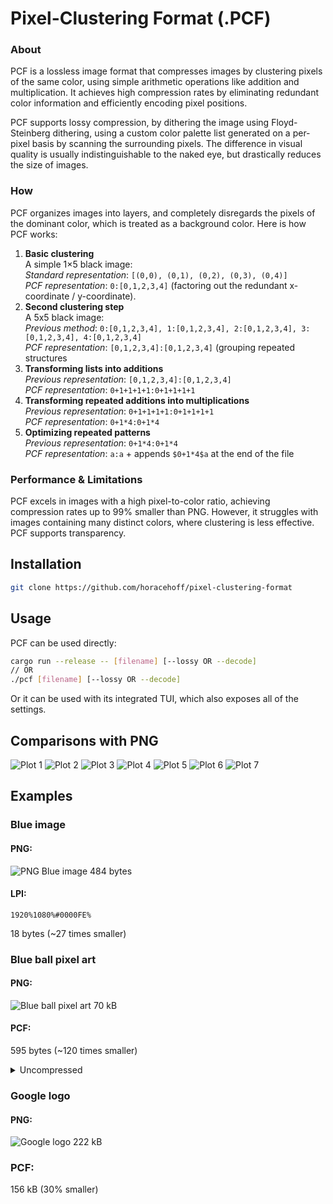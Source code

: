 # Pixel-Clustering Format (.PCF)
### About
PCF is a lossless image format that compresses images by clustering pixels of the same color, using simple arithmetic operations like addition and multiplication. It achieves high compression rates by eliminating redundant color information and efficiently encoding pixel positions.

PCF supports lossy compression, by dithering the image using Floyd-Steinberg dithering, using a custom color palette list generated on a per-pixel basis by scanning the surrounding pixels.
The difference in visual quality is usually indistinguishable to the naked eye, but drastically reduces the size of images.

### How
PCF organizes images into layers, and completely disregards the pixels of the dominant color, which is treated as a background color.
Here is how PCF works:
1. **Basic clustering**\
A simple 1×5 black image:\
*Standard representation*: `[(0,0), (0,1), (0,2), (0,3), (0,4)]`\
*PCF representation*: `0:[0,1,2,3,4]` (factoring out the redundant x-coordinate / y-coordinate).
2. **Second clustering step**\
A 5x5 black image:\
*Previous method*: `0:[0,1,2,3,4], 1:[0,1,2,3,4], 2:[0,1,2,3,4], 3:[0,1,2,3,4], 4:[0,1,2,3,4]`\
*PCF representation*: `[0,1,2,3,4]:[0,1,2,3,4]` (grouping repeated structures
3. **Transforming lists into additions**\
*Previous representation*: `[0,1,2,3,4]:[0,1,2,3,4]`\
*PCF representation*: `0+1+1+1+1:0+1+1+1+1`
4. **Transforming repeated additions into multiplications**\
*Previous representation*: `0+1+1+1+1:0+1+1+1+1`\
*PCF representation*: `0+1*4:0+1*4`
5. **Optimizing repeated patterns**\
*Previous representation*: `0+1*4:0+1*4`\
*PCF representation*: `a:a` + appends `$0+1*4$a` at the end of the file

### Performance & Limitations
PCF excels in images with a high pixel-to-color ratio, achieving compression rates up to 99% smaller than PNG. However, it struggles with images containing many distinct colors, where clustering is less effective.
PCF supports transparency.

## Installation

```bash
git clone https://github.com/horacehoff/pixel-clustering-format
```

## Usage
PCF can be used directly:
```sh
cargo run --release -- [filename] [--lossy OR --decode]
// OR
./pcf [filename] [--lossy OR --decode]
```

Or it can be used with its integrated TUI, which also exposes all of the settings. 

## Comparisons with PNG

![Plot 1](png_comparisons/fig1.png)
![Plot 2](png_comparisons/fig2.png)
![Plot 3](png_comparisons/fig3.png)
![Plot 4](png_comparisons/fig4.png)
![Plot 5](png_comparisons/fig5.png)
![Plot 6](png_comparisons/fig6.png)
![Plot 7](png_comparisons/fig7.png)

## Examples
### Blue image
#### PNG:
![PNG Blue image](test-images/blue.png)
484 bytes
#### LPI:
```
1920%1080%#0000FE%
```
18 bytes (~27 times smaller)

### Blue ball pixel art
#### PNG:
![Blue ball pixel art](test-images/blue_ball_pixel_art.png)
70 kB
#### PCF:

595 bytes (~120 times smaller)
<details>
<summary>Uncompressed</summary>

```
1408%1402%#6E92A2%#F1F2D4{306+1*219:966+1*87,218+1*87:614a3,218+1*263:746+1*131,394+1*87:1098a3,218+1*219:702a3,350+1*175:1054a3,262+1*263:878+1*87,218+1*175:658a3}#1E3147{306a3:307a3,965+1*87:1142a3,1097a3:1054a3,1141a3:966+1*87,262a3:351a3,1185a3:439+1*87+352+1*87,394+1*87:219a3,482+1*87:175a3,658+1*218:1230a3,877+1*87:1186a3,350a3:263a3,570+1*306:131a3,1053a3:1098a3,1229a3:527+1*350}#385165{746+1*306:1098a3,1053+1*175:834a3,1141a3:483a3,746+1*130:1186a3,350a3+748a3:351a3,702a3+264+1*175:922a3,350+1*131:307a3,746+1*218:1142a3,262a3+836a3:395a3,702+1*87+176+1*175:966a3,702+1*87+132+1*219:1010a3,1009+1*175:878a3,1141+1*87:527+1*306,394+1*87:263a3,746+1*87+44+1*219:1054a3}#242424{0+1*1401:1406+1}#85B0B5{350a3+265+1*87:1098a3,658a3:1010a3,174a3+353+1*87:834a3,262a3+485+1*350:439a3,482+1*87+45+1*131:1186a3,174a3+265+1*87:658a3,702+1*306:351a3,174a3+221+1*87:570a3,658+1*87:1054a3,746+1*306:395a3,174a3+265+1*131:702+1*87,570+1*87:878a3,614+1*87:922+1*87,658+1*306:307a3,174a3+309+1*87:790a3,174+1*87+133+1*87+353+1*130:527a2,174a3+265a3:614a3,262a3+485+1*262:483a3,658+1*262:219+1*87,658+1*218:175a3,394+1*87+177+1*87:1142a3}#587084{790+1*174+221+1*87:966a3,658+1*350+221+1*87:878a3,658+1*350+89a3+133a3:746a3,658+1*394+221a3:834a3,702+1*262+133a3+133a3:702a3,526+1*219+528a3:527a2,306a3+45+1*87+704+1*131:351a3,702+1*218+177a3+133a3:658a3,1185a3:43a3,482a3+572a3+45+1*131:307a3,218a3+177+1*131+572a3+45+1*87:439a3,746+1*262+221+1*87:922a3,570a3+264+1*87+221+1*87:175a3,570+1*87:1230a3,482a3+528a3+89+1*131:263a3,482+1*87+396+1*87+133+1*87:219a3,306a3+45+1*131+660+1*131:395a3,834a2+309a3:1054a3,570+1*219+484a3:570a3,658+1*218+397a3:614a3,790+1*130+265+1*87:1010a3,1185+1*87:87+1*87,218a3+221+1*175+572+1*87:483a3,614a38+45a3+133a3:790a3}#BAD4CF{262a3+221+1*131:1010a3,306a3:439a3,218a3+265a3:878a3,921a3:219a3,218+1*219:570a3,262a3+221+1*87:966a3,921+1*131:263a3,438a3:702a3,482a3:790a3,262+1*131:527a2,1053+1*87:395a3,306a3+177+1*131:1054a3,482+1*87:834a3,394+1*87:658a3,1009+1*131:351a3,218a3+265+1*87:922a3,306+1*175:614a3,306+1*87:483a3,965+1*131:307a3,570a3:1186a3,482+1*175:1098+1*87}_$+1*4$a
```

</details>

### Google logo
#### PNG:
![Google logo](test-images/google_logo.png)
222 kB
### PCF:

156 kB (30% smaller)
